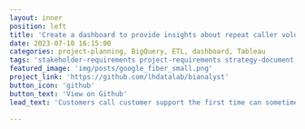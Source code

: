 ```yaml
---
layout: inner
position: left
title: 'Create a dashboard to provide insights about repeat caller volumes for Google Fiber'
date: 2023-07-10 16:15:00
categories: project-planning, BigQuery, ETL, dashboard, Tableau  
tags: 'stakeholder-requirements project-requirements strategy-document project-planning BigQuery ETL dashboard Tableau'
featured_image: 'img/posts/google_fiber_small.png'
project_link: 'https://github.com/lhdatalab/bianalyst'
button_icon: 'github'
button_text: 'View on Github'
lead_text: 'Customers call customer support the first time can sometimes call subsequent times about the same issue. The team needs to understand how often customers call customer support after their first inquiry. This will help the team to understand if customer questions are answered the first time and explore trends in repeat calls in three different market cities.'

---
```


